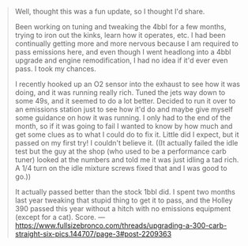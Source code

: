 >Well, thought this was a fun update, so I thought I'd share.
>
>Been working on tuning and tweaking the 4bbl for a few months, trying to iron out the kinks, learn how it operates, etc. I had been continually getting more and more nervous because I am required to pass emissions here, and even though I went headlong into a 4bbl upgrade and engine remodification, I had no idea if it'd ever even pass. I took my chances.
>
>I recently hooked up an O2 sensor into the exhaust to see how it was doing, and it was running really rich. Tuned the jets way down to some 49s, and it seemed to do a lot better. Decided to run it over to an emissions station just to see how it'd do and maybe give myself some guidance on how it was running. I only had to the end of the month, so if it was going to fail I wanted to know by how much and get some clues as to what I could do to fix it.
>Little did I expect, but it passed on my first try! I couldn't believe it. ((It actually failed the idle test but the guy at the shop (who used to be a performance carb tuner) looked at the numbers and told me it was just idling a tad rich. A 1/4 turn on the idle mixture screws fixed that and I was good to go.))
>
>It actually passed better than the stock 1bbl did. I spent two months last year tweaking that stupid thing to get it to pass, and the Holley 390 passed this year without a hitch with no emissions equipment (except for a cat). Score.
—https://www.fullsizebronco.com/threads/upgrading-a-300-carb-straight-six-pics.144707/page-3#post-2209363
